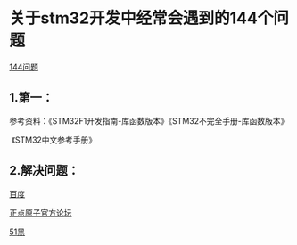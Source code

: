 # 关于stm32开发中经常会遇到的144个问题

[144问题]( https://blog.csdn.net/weixin_37787043/article/details/81283262 )

## 1.第一：

参考资料：《STM32F1开发指南-库函数版本》《STM32不完全手册-库函数版本》

​					《STM32中文参考手册》

## 2.解决问题：

[百度]( https://www.baidu.com/ )

[正点原子官方论坛]( http://www.openedv.com/search.php?mod=forum )

[51黑]( http://www.51hei.com/bbs/ )







